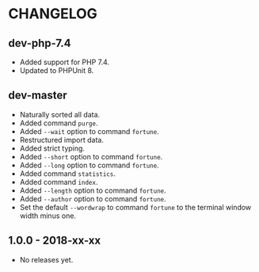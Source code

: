 # CHANGELOG

## dev-php-7.4

* Added support for PHP 7.4.
* Updated to PHPUnit 8.

## dev-master

* Naturally sorted all data.
* Added command `purge`.
* Added `--wait` option to command `fortune`.
* Restructured import data.
* Added strict typing.
* Added `--short` option to command `fortune`.
* Added `--long` option to command `fortune`.
* Added command `statistics`.
* Added command `index`.
* Added `--length` option to command `fortune`. 
* Added `--author` option to command `fortune`. 
* Set the default `--wordwrap` to command `fortune` to the terminal window width minus one.

## 1.0.0 - 2018-xx-xx

* No releases yet.
